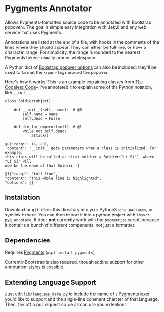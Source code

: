 Pygments Annotator
==================

Allows Pygments-formatted source code to be annotated with Bootstrap popovers.
The goal is simple easy integration with Jekyll and any web service that uses
Pygments.

Annotations are listed at the end of a file, with hooks in the comments of the
lines where they should appear. They can either be full-line, or have a 
character range. For simplicity, the range is rounded to the nearest Pygments 
token– usually around whitespace. 

A Python dict of [Bootstrap popover options](http://getbootstrap.com/javascript/ 
"Bootstrap popover options") can also be included: they'll be used to format
the `<span>` tags around the popover.

Here's how it works! This is an example explaining classes from
[The Codeless Code](http://thecodelesscode.com/ "The Codeless Code")– I've
annotated it to explain some of the Python notation, like `__init__`

    class Soldier(object):

        def __init__(self, name):  # @0
            self.name = name
            self.dead = False

        def die_for_emperor(self): # @1
            while not self.dead:
                attack()

    @0{'range': (5, 29), 
    'content': '__init__ gets parameters when a class is initialized. For example, 
    this class will be called as first_soldier = Soldier("Li Si"), where "Li Si" will 
    now be the name of that Soldier.'}

    @1{"range": "full_line",
    "content": "This whole line is highlighted",
    "options": {}


Installation
------------
Download or `git clone` this directory into your Python3 `site_packages`, or
symlink it there. You can then import it into a python project with `import 
pyg_annotate`. It does **not** currently work with the `pygmentize` script, 
because it contains a bunch of different compenents, not just a formatter.

Dependencies
------------
Requires [Pygments](http://pygments.org/) (`pip3 install pygments`)

Currently [Bootstrap](http://getbootstrap.com/) is also required, though adding
support for other annotation-styles is possible.

Extending Language Support
--------------------------
Just edit `lib/language_data.py` to include the name of a Pygments lexer you'd
like to support and the single-line comment charcter of that language. Then, 
fire off a pull request so we all can use you extention!
